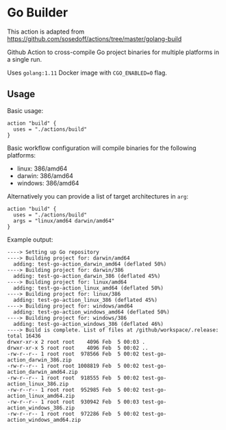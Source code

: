 # Go Builder

This action is adapted from https://github.com/sosedoff/actions/tree/master/golang-build

Github Action to cross-compile Go project binaries for multiple platforms in a single run.

Uses `golang:1.11` Docker image with `CGO_ENABLED=0` flag.

## Usage

Basic usage:

```
action "build" {
  uses = "./actions/build"
}
```

Basic workflow configuration will compile binaries for the following platforms:

- linux: 386/amd64
- darwin: 386/amd64
- windows: 386/amd64 

Alternatively you can provide a list of target architectures in `arg`:

```
action "build" {
  uses = "./actions/build"
  args = "linux/amd64 darwin/amd64"
}
```

Example output:

```
----> Setting up Go repository
----> Building project for: darwin/amd64
  adding: test-go-action_darwin_amd64 (deflated 50%)
----> Building project for: darwin/386
  adding: test-go-action_darwin_386 (deflated 45%)
----> Building project for: linux/amd64
  adding: test-go-action_linux_amd64 (deflated 50%)
----> Building project for: linux/386
  adding: test-go-action_linux_386 (deflated 45%)
----> Building project for: windows/amd64
  adding: test-go-action_windows_amd64 (deflated 50%)
----> Building project for: windows/386
  adding: test-go-action_windows_386 (deflated 46%)
----> Build is complete. List of files at /github/workspace/.release:
total 16436
drwxr-xr-x 2 root root    4096 Feb  5 00:03 .
drwxr-xr-x 5 root root    4096 Feb  5 00:02 ..
-rw-r--r-- 1 root root  978566 Feb  5 00:02 test-go-action_darwin_386.zip
-rw-r--r-- 1 root root 1008819 Feb  5 00:02 test-go-action_darwin_amd64.zip
-rw-r--r-- 1 root root  918555 Feb  5 00:02 test-go-action_linux_386.zip
-rw-r--r-- 1 root root  952985 Feb  5 00:02 test-go-action_linux_amd64.zip
-rw-r--r-- 1 root root  930942 Feb  5 00:03 test-go-action_windows_386.zip
-rw-r--r-- 1 root root  972286 Feb  5 00:02 test-go-action_windows_amd64.zip
```
